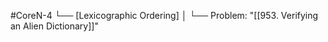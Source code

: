 #CoreN-4
└── [Lexicographic Ordering]
    │
    └── Problem: "[[953. Verifying an Alien Dictionary]]"